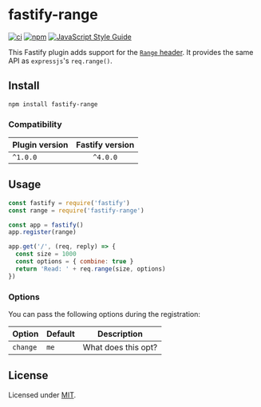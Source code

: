 # fastify-range

[![ci](https://github.com/Eomm/fastify-range/actions/workflows/ci.yml/badge.svg)](https://github.com/Eomm/fastify-range/actions/workflows/ci.yml)
[![npm](https://img.shields.io/npm/v/fastify-range)](https://www.npmjs.com/package/fastify-range)
[![JavaScript Style Guide](https://img.shields.io/badge/code_style-standard-brightgreen.svg)](https://standardjs.com)

This Fastify plugin adds support for the [`Range` header](https://developer.mozilla.org/en-US/docs/Web/HTTP/Headers/Range).
It provides the same API as `expressjs`'s `req.range()`.

## Install

```
npm install fastify-range
```

### Compatibility

| Plugin version | Fastify version |
| -------------- |:---------------:|
| `^1.0.0`       | `^4.0.0`        |


## Usage

```js
const fastify = require('fastify')
const range = require('fastify-range')

const app = fastify()
app.register(range)

app.get('/', (req, reply) => {
  const size = 1000
  const options = { combine: true }
  return 'Read: ' + req.range(size, options)
})
```


### Options

You can pass the following options during the registration:

| Option | Default | Description |
|--------|---------|-------------|
|`change`| `me`  | What does this opt?


## License

Licensed under [MIT](./LICENSE).

